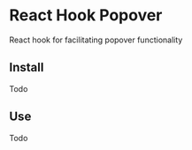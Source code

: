 # React Hook Popover
React hook for facilitating popover functionality

## Install

Todo

## Use

Todo